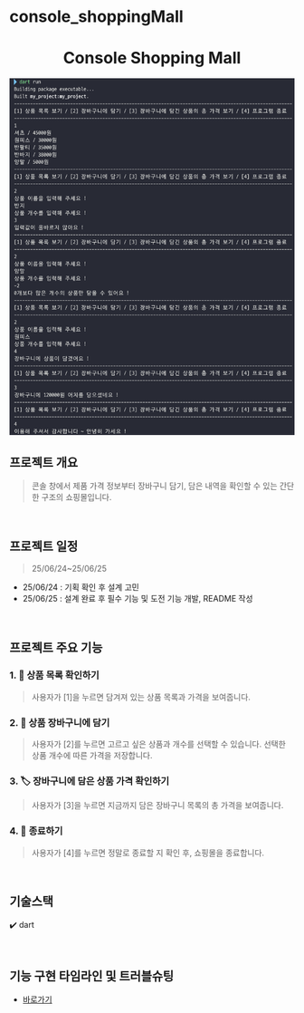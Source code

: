 # console_shoppingMall
<h1 align="center">
Console Shopping Mall 
</h1>
<p align="center">
</p>
  <img alt="참고 이미지" src="https://github.com/PolarisAnnie/console_shoppingMall/blob/main/consol_shopping_mall/lib/assets/screenshot.png"/>

## 프로젝트 개요
> 콘솔 창에서 제품 가격 정보부터 장바구니 담기, 담은 내역을 확인할 수 있는 간단한 구조의 쇼핑몰입니다. 

<br/>

## 프로젝트 일정
> 25/06/24~25/06/25
- 25/06/24 : 기획 확인 후 설계 고민
- 25/06/25 : 설계 완료 후 필수 기능 및 도전 기능 개발, README 작성

<br/>

## 프로젝트 주요 기능
### 1. 🔎 상품 목록 확인하기
> 사용자가 [1]을 누르면 담겨져 있는 상품 목록과 가격을 보여줍니다.
### 2. 🛒 상품 장바구니에 담기
> 사용자가 [2]를 누르면 고르고 싶은 상품과 개수를 선택할 수 있습니다.
> 선택한 상품 개수에 따른 가격을 저장합니다.
### 3. 🏷️ 장바구니에 담은 상품 가격 확인하기
> 사용자가 [3]을 누르면 지금까지 담은 장바구니 목록의 총 가격을 보여줍니다.
### 4. 🏁 종료하기
> 사용자가 [4]를 누르면 정말로 종료할 지 확인 후, 쇼핑몰을 종료합니다.

<br/>

## 기술스택
✔️ dart

<br/>

## 기능 구현 타임라인 및 트러블슈팅
 - [바로가기](https://polariseunhee94.notion.site/21b3216a4dd28096aecaf7171906d96f?source=copy_link)
